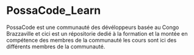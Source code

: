 # PossaCode_Learn
PossaCode est une communauté des dévéloppeurs basée au Congo Brazzaville et cici est un répositorie dedié à la formation et la montée en compétence des membres de la communauté les cours sont ici des différents membres de la communauté.
